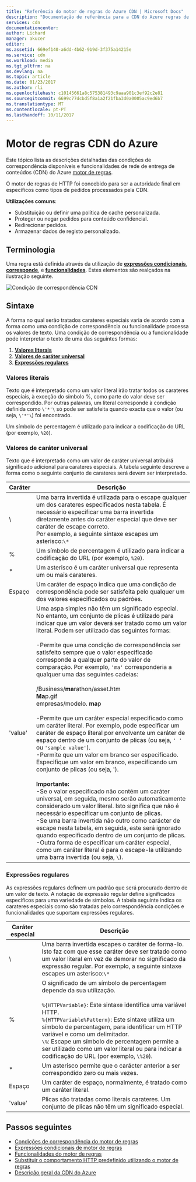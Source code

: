 ```yaml
---
title: "Referência do motor de regras do Azure CDN | Microsoft Docs"
description: "Documentação de referência para a CDN do Azure regras de funcionalidades e as condições de correspondência do motor."
services: cdn
documentationcenter: 
author: Lichard
manager: akucer
editor: 
ms.assetid: 669ef140-a6dd-4b62-9b9d-3f375a14215e
ms.service: cdn
ms.workload: media
ms.tgt_pltfrm: na
ms.devlang: na
ms.topic: article
ms.date: 01/23/2017
ms.author: rli
ms.openlocfilehash: c10145661a8c575381493c9aaa901c3ef92c2e81
ms.sourcegitcommit: 6699c77dcbd5f8a1a2f21fba3d0a0005ac9ed6b7
ms.translationtype: MT
ms.contentlocale: pt-PT
ms.lasthandoff: 10/11/2017
---
```

# <a name="azure-cdn-rules-engine"></a>Motor de regras CDN do Azure
Este tópico lista as descrições detalhadas das condições de correspondência disponíveis e funcionalidades de rede de entrega de conteúdos (CDN) do Azure [motor de regras](cdn-rules-engine.md).

O motor de regras de HTTP foi concebido para ser a autoridade final em específicos como tipos de pedidos processados pela CDN.

**Utilizações comuns**:

- Substituição ou definir uma política de cache personalizada.
- Proteger ou negar pedidos para conteúdo confidencial.
- Redirecionar pedidos.
- Armazenar dados de registo personalizado.

## <a name="terminology"></a>Terminologia
Uma regra está definida através da utilização de [ **expressões condicionais**](cdn-rules-engine-reference-conditional-expressions.md), [ **corresponde**](cdn-rules-engine-reference-match-conditions.md), e [ **funcionalidades**](cdn-rules-engine-reference-features.md). Estes elementos são realçados na ilustração seguinte.

 ![Condição de correspondência CDN](./media/cdn-rules-engine-reference/cdn-rules-engine-terminology.png)

## <a name="syntax"></a>Sintaxe

A forma no qual serão tratados carateres especiais varia de acordo com a forma como uma condição de correspondência ou funcionalidade processa os valores de texto. Uma condição de correspondência ou a funcionalidade pode interpretar o texto de uma das seguintes formas:

1. [**Valores literais**](#literal-values) 
2. [**Valores de caráter universal**](#wildcard-values)
3. [**Expressões regulares**](#regular-expressions)

### <a name="literal-values"></a>Valores literais
Texto que é interpretado como um valor literal irão tratar todos os carateres especiais, à exceção do símbolo %, como parte do valor deve ser correspondido. Por outras palavras, um literal corresponde à condição definida como `\'*'\` só pode ser satisfeita quando exacta que o valor (ou seja, `\'*'\`) foi encontrado.
 
Um símbolo de percentagem é utilizado para indicar a codificação do URL (por exemplo, `%20`).

### <a name="wildcard-values"></a>Valores de caráter universal
Texto que é interpretado como um valor de caráter universal atribuirá significado adicional para carateres especiais. A tabela seguinte descreve a forma como o seguinte conjunto de carateres será devem ser interpretado.

Caráter | Descrição
----------|------------
\ | Uma barra invertida é utilizada para o escape qualquer um dos carateres especificados nesta tabela. É necessário especificar uma barra invertida diretamente antes do caráter especial que deve ser caráter de escape correto.<br/>Por exemplo, a seguinte sintaxe escapes um asterisco:`\*`
% | Um símbolo de percentagem é utilizado para indicar a codificação do URL (por exemplo, `%20`).
* | Um asterisco é um caráter universal que representa um ou mais carateres.
Espaço | Um caráter de espaço indica que uma condição de correspondência pode ser satisfeita pelo qualquer um dos valores especificados ou padrões.
'value' | Uma aspa simples não têm um significado especial. No entanto, um conjunto de plicas é utilizado para indicar que um valor deverá ser tratado como um valor literal. Podem ser utilizado das seguintes formas:<br><br/>-Permite que uma condição de correspondência ser satisfeito sempre que o valor especificado corresponde a qualquer parte do valor de comparação.  Por exemplo, `'ma'` corresponderia a qualquer uma das seguintes cadeias: <br/><br/>/Business/**ma**rathon/asset.htm<br/>**Ma**p.gif<br/>empresas/modelo. **ma**p<br /><br />-Permite que um caráter especial especificado como um caráter literal. Por exemplo, pode especificar um caráter de espaço literal por envolvente um caráter de espaço dentro de um conjunto de plicas (ou seja, `' '` ou `'sample value'`).<br/>-Permite que um valor em branco ser especificado. Especifique um valor em branco, especificando um conjunto de plicas (ou seja, ').<br /><br/>**Importante:**<br/>-Se o valor especificado não contém um caráter universal, em seguida, mesmo serão automaticamente considerado um valor literal. Isto significa que não é necessário especificar um conjunto de plicas.<br/>-Se uma barra invertida não outro como carácter de escape nesta tabela, em seguida, este será ignorado quando especificado dentro de um conjunto de plicas.<br/>-Outra forma de especificar um caráter especial, como um caráter literal é para o escape-la utilizando uma barra invertida (ou seja, `\`).

### <a name="regular-expressions"></a>Expressões regulares

As expressões regulares definem um padrão que será procurado dentro de um valor de texto. A notação de expressão regular define significados específicos para uma variedade de símbolos. A tabela seguinte indica os carateres especiais como são tratadas pelo correspondência condições e funcionalidades que suportam expressões regulares.

Caráter especial | Descrição
------------------|------------
\ | Uma barra invertida escapes o caráter de forma-lo. Isto faz com que esse caráter deve ser tratado como um valor literal em vez de demorar no significado da expressão regular. Por exemplo, a seguinte sintaxe escapes um asterisco:`\*`
% | O significado de um símbolo de percentagem depende da sua utilização.<br/><br/> `%{HTTPVariable}`: Este sintaxe identifica uma variável HTTP.<br/>`%{HTTPVariable%Pattern}`: Este sintaxe utiliza um símbolo de percentagem, para identificar um HTTP variável e como um delimitador.<br />`\%`: Escape um símbolo de percentagem permite a ser utilizado como um valor literal ou para indicar a codificação do URL (por exemplo, `\%20`).
* | Um asterisco permite que o carácter anterior a ser correspondido zero ou mais vezes. 
Espaço | Um caráter de espaço, normalmente, é tratado como um caráter literal. 
'value' | Plicas são tratadas como literais carateres. Um conjunto de plicas não têm um significado especial.


## <a name="next-steps"></a>Passos seguintes
* [Condições de correspondência do motor de regras](cdn-rules-engine-reference-match-conditions.md)
* [Expressões condicionais de motor de regras](cdn-rules-engine-reference-conditional-expressions.md)
* [Funcionalidades do motor de regras](cdn-rules-engine-reference-features.md)
* [Substituir o comportamento HTTP predefinido utilizando o motor de regras](cdn-rules-engine.md)
* [Descrição geral da CDN do Azure](cdn-overview.md)
